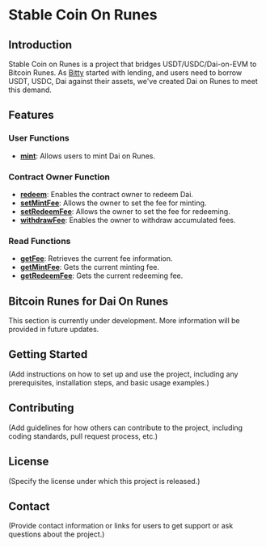 # Stable Coin On Runes

## Introduction

Stable Coin on Runes is a project that bridges USDT/USDC/Dai-on-EVM to Bitcoin Runes. As [Bitty](https://bitty.io) started with lending, and users need to borrow USDT, USDC, Dai against their assets, we've created Dai on Runes to meet this demand.

## Features

### User Functions

- **[mint](https://github.com/BittyIO/dai-on-runes/blob/main/src/IDaiOnRunes.sol#L53)**: Allows users to mint Dai on Runes.

### Contract Owner Function

- **[redeem](https://github.com/BittyIO/dai-on-runes/blob/main/src/IDaiOnRunes.sol#L64)**: Enables the contract owner to redeem Dai.
- **[setMintFee](https://github.com/BittyIO/dai-on-runes/blob/main/src/IDaiOnRunes.sol#L72)**: Allows the owner to set the fee for minting.
- **[setRedeemFee](https://github.com/BittyIO/dai-on-runes/blob/main/src/IDaiOnRunes.sol#L80)**: Allows the owner to set the fee for redeeming.
- **[withdrawFee](https://github.com/BittyIO/dai-on-runes/blob/main/src/IDaiOnRunes.sol#L94)**: Enables the owner to withdraw accumulated fees.

### Read Functions

- **[getFee](https://github.com/BittyIO/dai-on-runes/blob/main/src/IDaiOnRunes.sol#L86)**: Retrieves the current fee information.
- **[getMintFee](https://github.com/BittyIO/dai-on-runes/blob/main/src/IDaiOnRunes.sol#L100)**: Gets the current minting fee.
- **[getRedeemFee](https://github.com/BittyIO/dai-on-runes/blob/main/src/IDaiOnRunes.sol#L106)**: Gets the current redeeming fee.

## Bitcoin Runes for Dai On Runes

This section is currently under development. More information will be provided in future updates.

## Getting Started

(Add instructions on how to set up and use the project, including any prerequisites, installation steps, and basic usage examples.)

## Contributing

(Add guidelines for how others can contribute to the project, including coding standards, pull request process, etc.)

## License

(Specify the license under which this project is released.)

## Contact

(Provide contact information or links for users to get support or ask questions about the project.)
